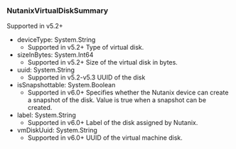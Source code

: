 ### NutanixVirtualDiskSummary
Supported in v5.2+

- deviceType: System.String
  - Supported in v5.2+
Type of virtual disk.
- sizeInBytes: System.Int64
  - Supported in v5.2+
Size of the virtual disk in bytes.
- uuid: System.String
  - Supported in v5.2-v5.3
UUID of the disk
- isSnapshottable: System.Boolean
  - Supported in v6.0+
Specifies whether the Nutanix device can create a snapshot of the disk. Value is true when a snapshot can be created.
- label: System.String
  - Supported in v6.0+
Label of the disk assigned by Nutanix.
- vmDiskUuid: System.String
  - Supported in v6.0+
UUID of the virtual machine disk.
